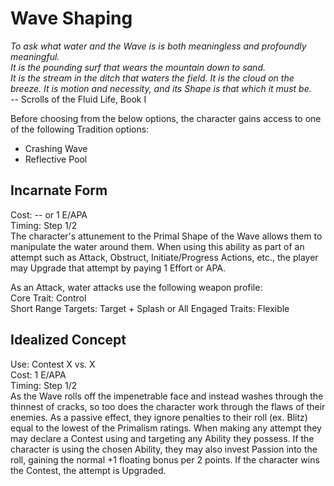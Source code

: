 # Wave Shaping

*To ask what water and the Wave is is both meaningless and profoundly meaningful.*  
*It is the pounding surf that wears the mountain down to sand.*  
*It is the stream in the ditch that waters the field.*
*It is the cloud on the breeze.*
*It is motion and necessity, and its Shape is that which it must be.*  
-- Scrolls of the Fluid Life, Book I

Before choosing from the below options, the character gains access to one of the following Tradition options:
* Crashing Wave
* Reflective Pool

## Incarnate Form
Cost: -- or 1 E/APA  
Timing: Step 1/2  
The character's attunement to the Primal Shape of the Wave allows them to manipulate the water around them. When using this ability as part of an attempt such as Attack, Obstruct, Initiate/Progress Actions, etc., the player may Upgrade that attempt by paying 1 Effort or APA.

As an Attack, water attacks use the following weapon profile:  
Core Trait: Control  
Short Range
Targets: Target + Splash or All Engaged
Traits: Flexible

## Idealized Concept
Use: Contest X vs. X  
Cost: 1 E/APA  
Timing: Step 1/2  
As the Wave rolls off the impenetrable face and instead washes through the thinnest of cracks, so too does the character work through the flaws of their enemies. As a passive effect, they ignore penalties to their roll (ex. Blitz) equal to the lowest of the Primalism ratings. When making any attempt they may declare a Contest using and targeting any Ability they possess. If the character is using the chosen Ability, they may also invest Passion into the roll, gaining the normal +1 floating bonus per 2 points. If the character wins the Contest, the attempt is Upgraded.